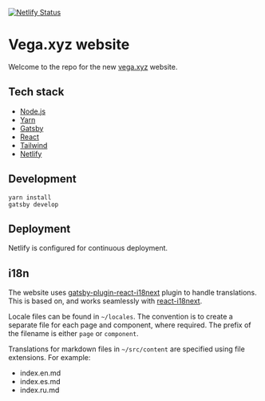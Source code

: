 [![Netlify Status](https://api.netlify.com/api/v1/badges/300c8347-d327-4192-a819-b49a684e06df/deploy-status)](https://app.netlify.com/sites/vega/deploys)

# Vega.xyz website

Welcome to the repo for the new [vega.xyz](https://vega.xyz) website.

## Tech stack

- [Node.js](https://nodejs.org/)
- [Yarn](https://yarnpkg.com/)
- [Gatsby](https://www.gatsbyjs.com/)
- [React](https://reactjs.org/)
- [Tailwind](https://tailwindcss.com/)
- [Netlify](https://www.netlify.com/)

## Development

```
yarn install
gatsby develop
```

## Deployment

Netlify is configured for continuous deployment.

## i18n

The website uses [gatsby-plugin-react-i18next](https://github.com/microapps/gatsby-plugin-react-i18next) plugin to handle translations. This is based on, and works seamlessly with [react-i18next](https://react.i18next.com/).

Locale files can be found in `~/locales`. The convention is to create a separate file for each page and component, where required. The prefix of the filename is either `page` or `component`.

Translations for markdown files in `~/src/content` are specified using file extensions. For example:

- index.en.md
- index.es.md
- index.ru.md

